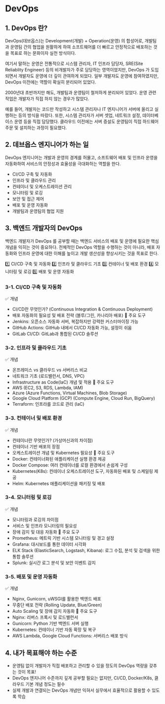 # DevOps

## 1. DevOps 란?
DevOps(데브옵스)는 Development(개발) + Operation(운영) 의 합성어로, 개발팀과 운영팀 간의 협업을 원활하게 하여 소프트웨어를 더 빠르고 안정적으로 배포하는 것을 목표로 하는 문화이자 실천 방식이다.

여기서 말하는 운영은 전통적으로 시스템 관리자, IT 인프라 담당자, SRE(Site Reliablity Engineer) 등의 비개발자가 주로 담당하는 영역이었지만, DevOps 가 도입되면서 개발자도 운영에 더 깊이 관여하게 되었다. 일부 개발자도 운영에 참여하였지만, DevOps 이전에는 역할이 확실히 분리되어 있었다.

2000년대 초반까지만 해도, 개발팀과 운영팀이 철저하게 분리되어 있었다. 운영 관련 작업은 개발자가 직접 하지 않는 경우가 많았다.

예를 들어, 개발자는 코드만 작성하고 시스템 관리자나 IT 엔지니어가 서버에 올리고 실행하는 등의 방식을 따랐다. 또한, 시스템 관리자가 서버 셋업, 네트워크 설정, 데이터베이스 운영 등을 직접 담당했다. 클라우드 이전에는 서버 증설도 운영팀이 직접 하드웨어 주문 및 설치하는 과정이 필요했다.

## 2. 데브옵스 엔지니어가 하는 일
DevOps 엔지니어는 개발과 운영의 경계를 허물고, 소프트웨어 배포 및 인프라 운영을 자동화하여 서비스의 안정성과 효율성을 극대화하는 역할을 한다.

- CI/CD 구축 및 자동화
- 인프라 및 클라우드 관리
- 컨테이너 및 오케스트레이션 관리
- 모니터링 및 로깅
- 보안 및 접근 제어
- 배포 및 운영 자동화
- 개발팀과 운영팀의 협업 지원

## 3. 백엔드 개발자의 DevOps
백엔드 개발자가 DevOps 를 공부할 때는 백엔드 서비스의 배포 및 운영에 필요한 핵심 개념을 익히는 것이 중요하다. 전체적인 DevOps 역할을 수행하는 것이 아니라, 배포 자동화와 인프라 운영에 대한 이해를 높이고 개발 생산성을 향상시키는 것을 목표로 한다.

1️⃣ CI/CD 구축 및 자동화
2️⃣ 인프라 및 클라우드 기초
3️⃣ 컨테이너 및 배포 환경
4️⃣ 모니터링 및 로깅
5️⃣ 배포 및 운영 자동화

### 3-1. CI/CD 구축 및 자동화
✅ 개념
- CI/CD란 무엇인가? (Continuous Integration & Continuous Deployment)
- 배포 자동화의 필요성 및 배포 전략 (블루/그린, 카나리아 배포)
🔹 주요 도구
- Jenkins: 오픈소스 자동화 서버, 복잡하지만 강력한 커스터마이징 가능
- GitHub Actions: GitHub 내에서 CI/CD 자동화 가능, 설정이 쉬움
- GitLab CI/CD: GitLab과 통합된 CI/CD 솔루션


### 3-2. 인프라 및 클라우드 기초
✅ 개념
- 온프레미스 vs 클라우드 vs 서버리스 비교
- 네트워크 기초 (로드밸런서, DNS, VPC)
- Infrastructure as Code(IaC) 개념 및 적용
🔹 주요 도구
- AWS (EC2, S3, RDS, Lambda, IAM)
- Azure (Azure Functions, Virtual Machines, Blob Storage)
- Google Cloud Platform (GCP) (Compute Engine, Cloud Run, BigQuery)
- Terraform: 인프라를 코드로 관리 (IaC)

### 3-3. 컨테이너 및 배포 환경
✅ 개념
- 컨테이너란 무엇인가? (가상머신과의 차이점)
- 컨테이너 기반 배포의 장점
- 오케스트레이션 개념 및 Kubernetes 필요성
🔹 주요 도구
- Docker: 컨테이너화된 애플리케이션 실행 환경 제공
- Docker Compose: 여러 컨테이너를 로컬 환경에서 손쉽게 구성
- Kubernetes(K8s): 컨테이너 오케스트레이션 도구, 자동화된 배포 및 스케일링 제공
- Helm: Kubernetes 애플리케이션을 패키징 및 배포

### 3-4. 모니터링 및 로깅
✅ 개념
- 모니터링과 로깅의 차이점
- 서비스 및 인프라 모니터링의 필요성
- 장애 감지 및 대응 자동화
🔹 주요 도구
- Prometheus: 메트릭 기반 시스템 모니터링 및 경고 설정
- Grafana: 대시보드를 통한 데이터 시각화
- ELK Stack (ElasticSearch, Logstash, Kibana): 로그 수집, 분석 및 검색을 위한 통합 솔루션
- Splunk: 실시간 로그 분석 및 보안 이벤트 감지

### 3-5. 배포 및 운영 자동화
✅ 개념
- Nginx, Gunicorn, uWSGI를 활용한 백엔드 배포
- 무중단 배포 전략 (Rolling Update, Blue/Green)
- Auto Scaling 및 장애 감지 자동화
🔹 주요 도구
- Nginx: 리버스 프록시 및 로드밸런서
- Gunicorn: Python 기반 백엔드 서버 실행
- Kubernetes: 컨테이너 기반 자동 확장 및 복구
- AWS Lambda, Google Cloud Functions: 서버리스 배포 방식

## 4. 내가 목표해야 하는 수준
- 운영팀 없이 개발자가 직접 배포하고 관리할 수 있을 정도의 DevOps 역량을 갖추는 것이 목표!
- DevOps 엔지니어 수준까지 깊게 공부할 필요는 없지만, CI/CD, Docker/K8s, 클라우드 기본 개념 정도는 필수
- 실제 개발과 연결되는 DevOps 개념만 익혀서 실무에서 효율적으로 활용할 수 있도록 학습